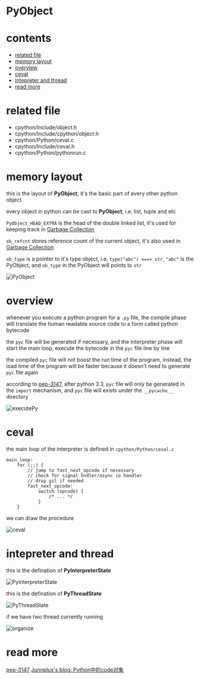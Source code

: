 # PyObject

# contents

* [related file](#related-file)
* [memory layout](#memory-layout)
* [overview](#overview)
* [ceval](#ceval)
* [intepreter and thread](#intepreter-and-thread)
* [read more](#read-more)

# related file

* cpython/Include/object.h
* cpython/Include/cpython/object.h
* cpython/Python/ceval.c
* cpython/Include/ceval.h
* cpython/Python/pythonrun.c

# memory layout

this is the layout of **PyObject**, it's the basic part of every other python object

every object in python can be cast to **PyObject**, i.e, list, tuple and etc

`PyObject_HEAD_EXTRA` is the head of the double linked list, it's used for keeping track in [Garbage Collection](https://github.com/zpoint/CPython-Internals/blob/master/Interpreter/gc/gc.md)

`ob_refcnt` stores reference count of the current object, it's also used in [Garbage Collection](https://github.com/zpoint/CPython-Internals/blob/master/Interpreter/gc/gc.md)

`ob_type` is a pointer to it's type object, i.e, `type("abc") ===> str`, `"abc"` is the PyObject, and `ob_type` in the PyObject will points to `str`

![PyObject](https://github.com/zpoint/CPython-Internals/blob/master/Interpreter/pyobject/PyObject.png)

# overview

whenever you execute a python program for a `.py` file, the compile phase will translate the human readable source code to a form called python bytecode

the `pyc` file will be generated if necessary, and the interpreter phase will start the main loop, execute the bytecode in the `pyc` file line by line

the compiled `pyc` file will not boost the run time of the program, instead, the load time of the program will be faster because it doesn't need to generate `pyc` file again

according to [pep-3147](https://www.python.org/dev/peps/pep-3147/), after python 3.3, `pyc` file will only be generated in the `import` mechanism, and `pyc` file will exists under the `__pycache__` directory

![executePy](https://github.com/zpoint/CPython-Internals/blob/master/Interpreter/pyobject/executePy.png)

# ceval

the main loop of the interpreter is defined in `cpython/Python/ceval.c`

    main_loop:
        for (;;) {
        	// jump to fast_next_opcode if necessary
        	// check for signal hndler/async io handler
            // drop gil if needed
			fast_next_opcode:
                switch (opcode) {
                    /* ... */
                }
        }

we can draw the procedure

![ceval](https://github.com/zpoint/CPython-Internals/blob/master/Interpreter/pyobject/ceval.png)

# intepreter and thread

this is the defination of **PyInterpreterState**

![PyInterpreterState](https://github.com/zpoint/CPython-Internals/blob/master/Interpreter/pyobject/PyInterpreterState.png)

this is the defination of **PyThreadState**

![PyThreadState](https://github.com/zpoint/CPython-Internals/blob/master/Interpreter/pyobject/PyThreadState.png)

if we have two thread currently running

![organize](https://github.com/zpoint/CPython-Internals/blob/master/Interpreter/pyobject/organize.png)

# read more
[pep-3147](https://www.python.org/dev/peps/pep-3147/)
[Junnplus's blog: Python中的code对象](https://github.com/Junnplus/blog/issues/16)